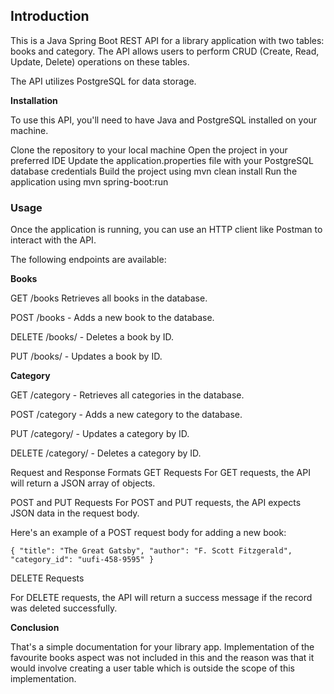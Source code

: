 ## **Introduction**

This is a Java Spring Boot REST API for a library application with two tables: books and category. The API allows users to perform CRUD (Create, Read, Update, Delete) operations on these tables.

The API utilizes PostgreSQL for data storage.

**Installation**

To use this API, you'll need to have Java and PostgreSQL installed on your machine.

Clone the repository to your local machine
Open the project in your preferred IDE
Update the application.properties file with your PostgreSQL database credentials
Build the project using mvn clean install
Run the application using mvn spring-boot:run

### Usage

Once the application is running, you can use an HTTP client like Postman to interact with the API.

The following endpoints are available:

**Books**

GET /books Retrieves all books in the database.

POST /books - Adds a new book to the database.

DELETE /books/ - Deletes a book by ID.


PUT /books/ - Updates a book by ID.

**Category**

GET /category - Retrieves all categories in the database.


POST /category - Adds a new category to the database.

PUT /category/ - Updates a category by ID.

DELETE /category/ - Deletes a category by ID.

Request and Response Formats
GET Requests
For GET requests, the API will return a JSON array of objects.

POST and PUT Requests
For POST and PUT requests, the API expects JSON data in the request body.

Here's an example of a POST request body for adding a new book:



`{
"title": "The Great Gatsby",
"author": "F. Scott Fitzgerald",
"category_id": "uufi-458-9595"
}`

DELETE Requests

For DELETE requests, the API will return a success message if the record was deleted successfully.

**Conclusion**

That's a simple documentation for your library app. Implementation of the favourite books aspect was not included in this and the reason was that it would involve creating a user table which is outside the scope of this implementation.